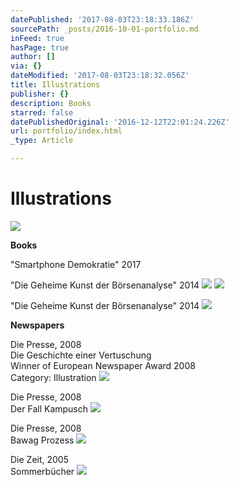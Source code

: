 ```yaml
---
datePublished: '2017-08-03T23:18:33.186Z'
sourcePath: _posts/2016-10-01-portfolio.md
inFeed: true
hasPage: true
author: []
via: {}
dateModified: '2017-08-03T23:18:32.056Z'
title: Illustrations
publisher: {}
description: Books
starred: false
datePublishedOriginal: '2016-12-12T22:01:24.226Z'
url: portfolio/index.html
_type: Article

---
```

# Illustrations
![](https://the-grid-user-content.s3-us-west-2.amazonaws.com/95f891ca-b3de-471e-9552-c3256f4d6805.gif)

**Books**

"Smartphone Demokratie" 2017

"Die Geheime Kunst der Börsenanalyse" 2014
![](https://the-grid-user-content.s3-us-west-2.amazonaws.com/7fe2f8d9-2ff3-4b56-90a8-be707e081963.png)
![](https://the-grid-user-content.s3-us-west-2.amazonaws.com/57ff9287-aaaa-46a3-98b1-fb4f60f86949.png)

"Die Geheime Kunst der Börsenanalyse" 2014
![](https://the-grid-user-content.s3-us-west-2.amazonaws.com/18dbb4fc-449b-4d06-a1b6-9b343059a154.png)

**Newspapers**

Die Presse, 2008  
Die Geschichte einer Vertuschung  
Winner of European Newspaper Award 2008  
Category: Illustration
![](https://the-grid-user-content.s3-us-west-2.amazonaws.com/e2970647-b5a8-4b7b-bf9d-c614bc98e9a8.png)

Die Presse, 2008  
Der Fall Kampusch
![](https://the-grid-user-content.s3-us-west-2.amazonaws.com/acb072b7-336e-4853-9969-1396502c2b59.png)

Die Presse, 2008  
Bawag Prozess
![](https://the-grid-user-content.s3-us-west-2.amazonaws.com/718f6f34-b169-40df-9164-57b6dd4cbbf9.png)

Die Zeit, 2005  
Sommerbücher
![](https://the-grid-user-content.s3-us-west-2.amazonaws.com/3110196c-14ec-4fa5-99d6-eb148216677a.png)